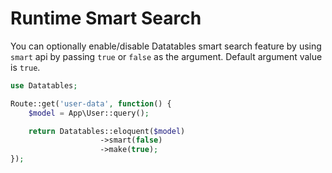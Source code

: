 # Runtime Smart Search

You can optionally enable/disable Datatables smart search feature by using `smart` api by passing `true` or `false` as the argument.
Default argument value is `true`.

```php
use Datatables;

Route::get('user-data', function() {
	$model = App\User::query();

	return Datatables::eloquent($model)
					->smart(false)
					->make(true);
});
```